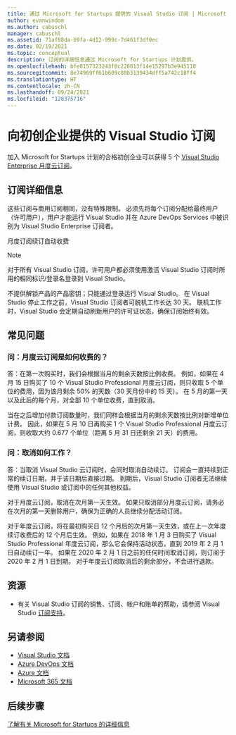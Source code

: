 ```yaml
---
title: 通过 Microsoft for Startups 提供的 Visual Studio 订阅 | Microsoft Docs
author: evanwindom
ms.author: cabuschl
manager: cabuschl
ms.assetid: 71af88da-b9fa-4d12-999c-7d461f3df0ec
ms.date: 02/19/2021
ms.topic: conceptual
description: 订阅的详细信息通过 Microsoft for Startups 计划提供。
ms.openlocfilehash: bfe0157323243f0c226613f14e15297b3e945110
ms.sourcegitcommit: 8e74969ff61b609c89b3139434dff5a742c18ff4
ms.translationtype: HT
ms.contentlocale: zh-CN
ms.lasthandoff: 09/24/2021
ms.locfileid: "128375716"
---
```

# <a name="visual-studio-subscriptions-offered-to-startups"></a>向初创企业提供的 Visual Studio 订阅
加入 Microsoft for Startups 计划的合格初创企业可以获得 5 个 [Visual Studio Enterprise 月度云订阅](https://visualstudio.microsoft.com/vs/pricing/)。 

## <a name="subscription-details"></a>订阅详细信息 
这些订阅与商用订阅相同，没有特殊限制。 必须先将每个订阅分配给最终用户（许可用户），用户才能运行 Visual Studio 并在 Azure DevOps Services 中被识别为 Visual Studio Enterprise 订阅者。

月度订阅续订自动收费 

> [!Note]
> 对于所有 Visual Studio 订阅，许可用户都必须使用激活 Visual Studio 订阅时所用的相同标识/登录名登录到 Visual Studio。

不提供解锁产品的产品密钥；只能通过登录运行 Visual Studio。 在 Visual Studio 停止工作之前，Visual Studio 订阅者可脱机工作长达 30 天。 联机工作时，Visual Studio 会定期自动刷新用户的许可证状态，确保订阅始终有效。

## <a name="frequently-asked-questions"></a>常见问题
### <a name="q-how-are-monthly-cloud-subscription-charges-processed"></a>问：月度云订阅是如何收费的？
答：在第一次购买时，我们会根据当月的剩余天数按比例收费。 例如，如果在 4 月 15 日购买了 10 个 Visual Studio Professional 月度云订阅，则只收取 5 个单位的费用，因为该月剩余 50% 的天数（30 天月份中的 15 天）。 在 5 月的第一天以及此后的每个月，对全部 10 个单位收费，直到取消。

当在之后增加付款订阅数量时，我们同样会根据当月的剩余天数按比例对新增单位计费。 因此，如果在 5 月 10 日再购买 1 个 Visual Studio Professional 月度云订阅，则收取大约 0.677 个单位（距离 5 月 31 日还剩余 21 天）的费用。

### <a name="q-how-do-cancellations-work"></a>问：取消如何工作？
答：当取消 Visual Studio 云订阅时，会同时取消自动续订。 订阅会一直持续到正常的续订日期，并于该日期后直接过期。 到期后，Visual Studio 订阅者无法继续使用 Visual Studio 或订阅中的任何其他权益。

对于月度云订阅，取消在次月第一天生效。 如果只取消部分月度云订阅，请务必在次月的第一天删除用户，确保为正确的人员继续分配活动订阅。

对于年度云订阅，将在最初购买日 12 个月后的次月第一天生效，或在上一次年度续订收费后的 12 个月后生效。 例如，如果在 2018 年 1 月 3 日购买了 Visual Studio Professional 年度云订阅，那么它会保持活动状态，直到 2019 年 2 月 1 日自动续订一年。 如果在 2020 年 2 月 1 日之前的任何时间取消订阅，则订阅于 2020 年 2 月 1 日到期。 对于年度云订阅取消后的剩余部分，不会进行退款。

## <a name="resources"></a>资源
- 有关 Visual Studio 订阅的销售、订阅、帐户和账单的帮助，请参阅 Visual Studio [订阅支持](https://aka.ms/vssubscriberhelp)。

## <a name="see-also"></a>另请参阅
- [Visual Studio 文档](/visualstudio/)
- [Azure DevOps 文档](/azure/devops/)
- [Azure 文档](/azure/)
- [Microsoft 365 文档](/microsoft-365/)

## <a name="next-steps"></a>后续步骤
[了解有关 Microsoft for Startups 的详细信息](https://startups.microsoft.com)